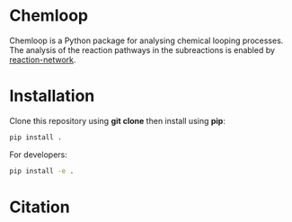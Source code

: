 # Chemloop
Chemloop is a Python package for analysing chemical looping processes. The analysis of the reaction pathways in the 
subreactions is enabled by [reaction-network](https://github.com/GENESIS-EFRC/reaction-network).

# Installation
Clone this repository using **git clone** then install using **pip**:
```sh
pip install .
```
For developers:
```sh
pip install -e .
```

# Citation